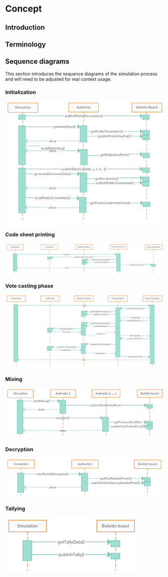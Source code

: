 # Concept

## Introduction

## Terminology

## Sequence diagrams

This section introduces the sequence diagrams of the simulation process and will need to be adjusted for
real context usage.

### Initialization

![Initialization sequence diagram](src/main/java/ch/ge/ve/protopoc/service/simulation/Initialization%20-%20sequence%20diagram.png)

### Code sheet printing

![Code sheet printing sequence diagram](src/main/java/ch/ge/ve/protopoc/service/simulation/Print%20Code%20Sheets%20-%20sequence%20diagram.png)

### Vote casting phase

![Vote casting sequence diagram](src/main/java/ch/ge/ve/protopoc/service/simulation/Voting%20Phase%20-%20sequence%20diagram.png)

### Mixing

![Mixing sequence diagram](src/main/java/ch/ge/ve/protopoc/service/simulation/Mixing%20-%20sequence%20diagram.png)

### Decryption

![Decryption sequence diagram](src/main/java/ch/ge/ve/protopoc/service/simulation/Decryption%20-%20sequence%20diagram.png)

### Tallying

![Tallying sequence diagram](src/main/java/ch/ge/ve/protopoc/service/simulation/Tallying%20-%20sequence%20diagram.png)
